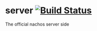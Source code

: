 # server [![Build Status](https://travis-ci.org/nachos/server.svg)](https://travis-ci.org/nachos/server)
The official nachos server side
